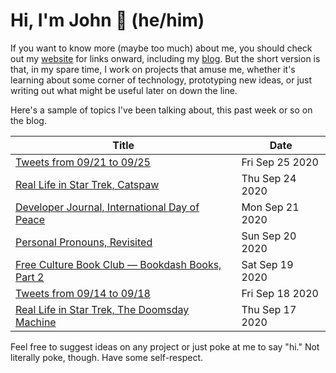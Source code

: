 # Hi, I'm John 👋 (he/him)

If you want to know more (maybe too much) about me, you should check out my [website](https://john.colagioia.net/) for links onward, including my [blog](https://john.colagioia.net/blog).  But the short version is that, in my spare time, I work on projects that amuse me, whether it's learning about some corner of technology, prototyping new ideas, or just writing out what might be useful later on down the line.

Here's a sample of topics I've been talking about, this past week or so on the blog.

|Title|Date|
|-----|-------|
|[Tweets from 09/21 to 09/25](https://john.colagioia.net/blog/media/2020/09/25/week.html)|Fri Sep 25 2020|
|[Real Life in Star Trek, Catspaw](https://john.colagioia.net/blog/2020/09/24/catspaw.html)|Thu Sep 24 2020|
|[Developer Journal, International Day of Peace](https://john.colagioia.net/blog/2020/09/21/peace.html)|Mon Sep 21 2020|
|[Personal Pronouns, Revisited](https://john.colagioia.net/blog/2020/09/20/pronoun.html)|Sun Sep 20 2020|
|[Free Culture Book Club — Bookdash Books, Part 2](https://john.colagioia.net/blog/2020/09/19/bookdash2.html)|Sat Sep 19 2020|
|[Tweets from 09/14 to 09/18](https://john.colagioia.net/blog/media/2020/09/18/week.html)|Fri Sep 18 2020|
|[Real Life in Star Trek, The Doomsday Machine](https://john.colagioia.net/blog/2020/09/17/doomday.html)|Thu Sep 17 2020|

Feel free to suggest ideas on any project or just poke at me to say "hi." Not literally poke, though. Have some self-respect.
